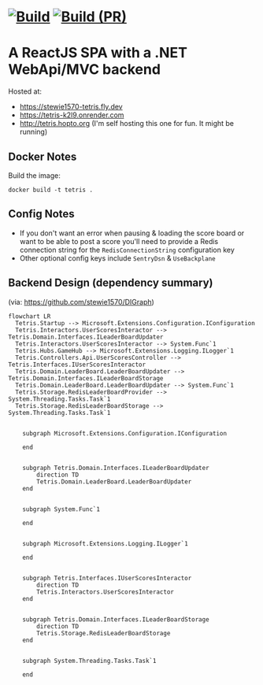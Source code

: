 [![Build](https://github.com/stewie1570/tetris/actions/workflows/Merge.yml/badge.svg)](https://github.com/stewie1570/tetris/actions/workflows/Merge.yml)
[![Build (PR)](https://github.com/stewie1570/tetris/actions/workflows/PR.yml/badge.svg)](https://github.com/stewie1570/tetris/actions/workflows/PR.yml)
======

# A ReactJS SPA with a .NET WebApi/MVC backend

Hosted at:

- <https://stewie1570-tetris.fly.dev>
- <https://tetris-k2l9.onrender.com>
- <http://tetris.hopto.org>  (I'm self hosting this one for fun. It might be running)

## Docker Notes

Build the image:

```terminal
docker build -t tetris .
```

## Config Notes

- If you don't want an error when pausing & loading the score board or want to be able to post a score you'll need to provide a Redis connection string for the `RedisConnectionString` configuration key
- Other optional config keys include `SentryDsn` & `UseBackplane`

## Backend Design (dependency summary)
(via: https://github.com/stewie1570/DIGraph)

```mermaid
flowchart LR
  Tetris.Startup --> Microsoft.Extensions.Configuration.IConfiguration
  Tetris.Interactors.UserScoresInteractor --> Tetris.Domain.Interfaces.ILeaderBoardUpdater
  Tetris.Interactors.UserScoresInteractor --> System.Func`1
  Tetris.Hubs.GameHub --> Microsoft.Extensions.Logging.ILogger`1
  Tetris.Controllers.Api.UserScoresController --> Tetris.Interfaces.IUserScoresInteractor
  Tetris.Domain.LeaderBoard.LeaderBoardUpdater --> Tetris.Domain.Interfaces.ILeaderBoardStorage
  Tetris.Domain.LeaderBoard.LeaderBoardUpdater --> System.Func`1
  Tetris.Storage.RedisLeaderBoardProvider --> System.Threading.Tasks.Task`1
  Tetris.Storage.RedisLeaderBoardStorage --> System.Threading.Tasks.Task`1


    subgraph Microsoft.Extensions.Configuration.IConfiguration

    end


    subgraph Tetris.Domain.Interfaces.ILeaderBoardUpdater
        direction TD
        Tetris.Domain.LeaderBoard.LeaderBoardUpdater
    end


    subgraph System.Func`1

    end


    subgraph Microsoft.Extensions.Logging.ILogger`1

    end


    subgraph Tetris.Interfaces.IUserScoresInteractor
        direction TD
        Tetris.Interactors.UserScoresInteractor
    end


    subgraph Tetris.Domain.Interfaces.ILeaderBoardStorage
        direction TD
        Tetris.Storage.RedisLeaderBoardStorage
    end


    subgraph System.Threading.Tasks.Task`1

    end

```
